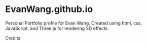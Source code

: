 # EvanWang.github.io

Personal Portfolio profile for Evan Wang. Created using html, css, JavaScript, and Three.js for rendering 3D effects.

Credits:
  
